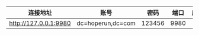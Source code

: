 | 连接地址                  | 账号 | 密码           | 端口   | 库       |
|-----------------------|----|--------------|------|---------|
| http://127.0.0.1:9980 | dc=hoperun,dc=com | 123456 | 9980 |  |
